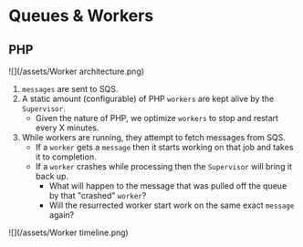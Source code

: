 # Queues & Workers

## PHP

![](/assets/Worker architecture.png)

1. `messages` are sent to SQS.
2. A static amount (configurable) of PHP `workers` are kept alive by the `Supervisor`.
    * Given the nature of PHP, we optimize `workers` to stop and restart every X minutes.
3. While workers are running, they attempt to fetch messages from SQS.
    * If a `worker` gets a `message` then it starts working on that job and takes it to completion.
    * If a `worker` crashes while processing then the `Supervisor` will bring it back up.
        * What will happen to the message that was pulled off the queue by that "crashed" `worker`?
        * Will the resurrected worker start work on the same exact `message` again?

![](/assets/Worker timeline.png)
